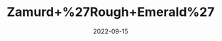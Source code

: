 ---
title: 'Zamurd+%27Rough+Emerald%27'
date: '2022-09-15' 
metatag: '' 
inventory: '0' 
draft: false 
# meta description 
shortDescripton: ''
description: 'Stone'
longdescription: ''
featured: True
# product Price
price: '50.0'
# Product Short Description
shortDescription: ''
productID: '0AEF3977-1923-ED11-9968-005056B3A416'
type: 'products'
category: 'Stone' 
thumnailproduct: 'https://aminsaddiquidawakhana.eralive.net/images/products/0AEF3977-1923-ED11-9968-005056B3A4161.png' 
images:
  - image: 'images/products/0AEF3977-1923-ED11-9968-005056B3A4161.png'  
Variants:
---